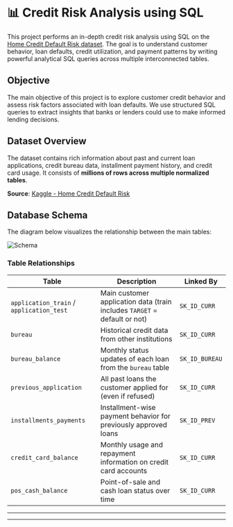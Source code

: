 # 📊 Credit Risk Analysis using SQL

This project performs an in-depth credit risk analysis using SQL on the [Home Credit Default Risk dataset](https://www.kaggle.com/competitions/home-credit-default-risk/data). The goal is to understand customer behavior, loan defaults, credit utilization, and payment patterns by writing powerful analytical SQL queries across multiple interconnected tables.


## Objective

The main objective of this project is to explore customer credit behavior and assess risk factors associated with loan defaults. We use structured SQL queries to extract insights that banks or lenders could use to make informed lending decisions.


## Dataset Overview

The dataset contains rich information about past and current loan applications, credit bureau data, installment payment history, and credit card usage. It consists of **millions of rows across multiple normalized tables**.

 **Source**: [Kaggle - Home Credit Default Risk](https://www.kaggle.com/competitions/home-credit-default-risk/data)


## Database Schema

The diagram below visualizes the relationship between the main tables:

![Schema](https://storage.googleapis.com/kaggle-media/competitions/home-credit/home_credit.png)

###  Table Relationships

| Table                   | Description                                                                                      | Linked By             |
|------------------------|--------------------------------------------------------------------------------------------------|-----------------------|
| `application_train` / `application_test` | Main customer application data (train includes `TARGET` = default or not)                      | `SK_ID_CURR`          |
| `bureau`               | Historical credit data from other institutions                                                   | `SK_ID_CURR`          |
| `bureau_balance`       | Monthly status updates of each loan from the `bureau` table                                      | `SK_ID_BUREAU`        |
| `previous_application` | All past loans the customer applied for (even if refused)                                        | `SK_ID_CURR`          |
| `installments_payments`| Installment-wise payment behavior for previously approved loans                                 | `SK_ID_PREV`          |
| `credit_card_balance`  | Monthly usage and repayment information on credit card accounts                                 | `SK_ID_CURR`          |
| `pos_cash_balance`     | Point-of-sale and cash loan status over time                                                    | `SK_ID_CURR`          |

---
---

